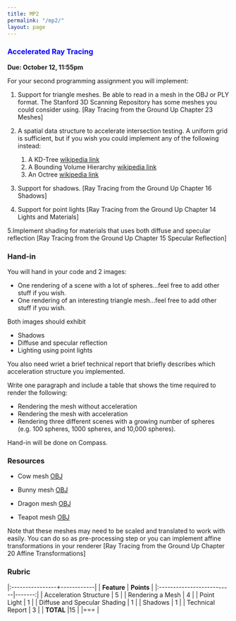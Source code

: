 ```yaml
---
title: MP2
permalink: "/mp2/"
layout: page
---
```


### <span style="color:blue"> Accelerated Ray Tracing </span>
**Due: October 12, 11:55pm**

For your second programming assignment you will implement:

1. Support for triangle meshes. Be able to read in a mesh in the OBJ or PLY format. 
   The Stanford 3D Scanning Repository has some meshes you could consider using. [Ray Tracing from the Ground Up Chapter 23 Meshes]
 
2. A spatial data structure to accelerate intersection testing. 
   A uniform grid is sufficient, but if you wish you could implement any of the following instead:
   1. A KD-Tree [wikipedia link](https://en.wikipedia.org/wiki/K-d_tree)
   2. A Bounding Volume Hierarchy [wikipedia link](https://en.wikipedia.org/wiki/Bounding_volume_hierarchy)
   3. An Octree [wikipedia link](https://en.wikipedia.org/wiki/Octree)
 
3. Support for shadows.  [Ray Tracing from the Ground Up Chapter 16 Shadows]
 
4. Support for point lights  [Ray Tracing from the Ground Up Chapter 14 Lights and Materials]
 
5.Implement shading  for materials that uses both diffuse and specular reflection  [Ray Tracing from the Ground Up Chapter 15 Specular Reflection]
         

### Hand-in

You will hand in your code and 2 images:

+ One rendering of a scene with a lot of spheres...feel free to add other stuff if you wish.
+ One rendering of an interesting triangle mesh...feel free to add other stuff if you wish.

Both images should exhibit
+ Shadows
+ Diffuse and specular reflection
+ Lighting using point lights

You also need wriet a brief technical report that briefly describes which acceleration structure you implemented.

Write one paragraph and include a table that shows the time required to render the following:
+ Rendering the mesh without acceleration
+ Rendering the mesh with acceleration
+ Rendering three different scenes with a growing number of spheres (e.g. 100 spheres, 1000 spheres, and 10,000 spheres).

Hand-in will be done on Compass.

### Resources

+ Cow mesh [OBJ](https://raw.githubusercontent.com/UIllinoisGraphics/CS296/master/Meshes/cow.obj)

+ Bunny mesh [OBJ](https://github.com/UIllinoisGraphics/CS296/blob/master/Meshes/bunny.obj?raw=true)

+ Dragon mesh [OBJ](https://raw.githubusercontent.com/UIllinoisGraphics/CS296/master/Meshes/dragon.obj)

+ Teapot mesh [OBJ](https://raw.githubusercontent.com/UIllinoisGraphics/CS296/master/Meshes/teapot.obj)

Note that these meshes may need to be scaled and translated to work with easily. You can do so as pre-processing step or you can implement affine transformations in your renderer [Ray Tracing from the Ground Up Chapter 20 Affine Transformations]

### Rubric

|:----------------+------------|
| **Feature**           | **Points** |
|:--------------------------|-------:|
| Acceleration Structure      | 5      |
| Rendering a Mesh    | 4      |
| Point Light | 1      |
| Diffuse and Specular Shading  | 1      |
| Shadows  | 1      |
| Technical Report    | 3      |
| **TOTAL**	                 |15        |
|===
| 

